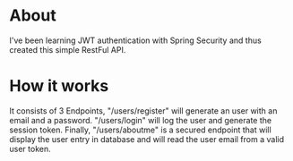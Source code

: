 # About
I've been learning JWT authentication with Spring Security and thus created this simple RestFul API.

# How it works
It consists of 3 Endpoints, "/users/register" will generate an user with an email and a password. "/users/login" will log the user and generate the session token. Finally, "/users/aboutme" is a secured endpoint that will display the user entry in database and will read the user email from a valid user token.
